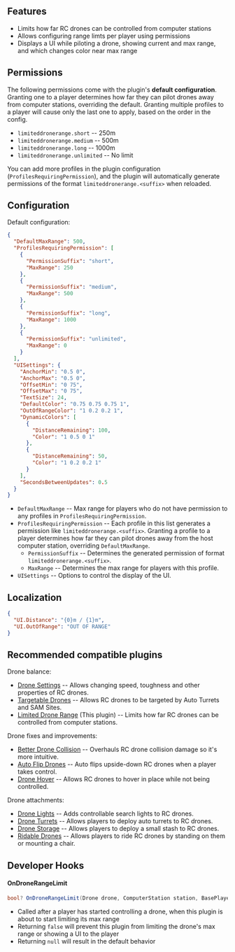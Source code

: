 ## Features

- Limits how far RC drones can be controlled from computer stations
- Allows configuring range limts per player using permissions
- Displays a UI while piloting a drone, showing current and max range, and which changes color near max range

## Permissions

The following permissions come with the plugin's **default configuration**. Granting one to a player determines how far they can pilot drones away from computer stations, overriding the default. Granting multiple profiles to a player will cause only the last one to apply, based on the order in the config.

- `limiteddronerange.short` -- 250m
- `limiteddronerange.medium` -- 500m
- `limiteddronerange.long` -- 1000m
- `limiteddronerange.unlimited` -- No limit

You can add more profiles in the plugin configuration (`ProfilesRequiringPermission`), and the plugin will automatically generate permissions of the format `limiteddronerange.<suffix>` when reloaded.

## Configuration

Default configuration:

```json
{
  "DefaultMaxRange": 500,
  "ProfilesRequiringPermission": [
    {
      "PermissionSuffix": "short",
      "MaxRange": 250
    },
    {
      "PermissionSuffix": "medium",
      "MaxRange": 500
    },
    {
      "PermissionSuffix": "long",
      "MaxRange": 1000
    },
    {
      "PermissionSuffix": "unlimited",
      "MaxRange": 0
    }
  ],
  "UISettings": {
    "AnchorMin": "0.5 0",
    "AnchorMax": "0.5 0",
    "OffsetMin": "0 75",
    "OffsetMax": "0 75",
    "TextSize": 24,
    "DefaultColor": "0.75 0.75 0.75 1",
    "OutOfRangeColor": "1 0.2 0.2 1",
    "DynamicColors": [
      {
        "DistanceRemaining": 100,
        "Color": "1 0.5 0 1"
      },
      {
        "DistanceRemaining": 50,
        "Color": "1 0.2 0.2 1"
      }
    ],
    "SecondsBetweenUpdates": 0.5
  }
}
```

- `DefaultMaxRange` -- Max range for players who do not have permission to any profiles in `ProfilesRequiringPermission`.
- `ProfilesRequiringPermission` -- Each profile in this list generates a permission like `limiteddronerange.<suffix>`. Granting a profile to a player determines how far they can pilot drones away from the host computer station, overriding `DefaultMaxRange`.
  - `PermissionSuffix` -- Determines the generated permission of format `limiteddronerange.<suffix>`.
  - `MaxRange` -- Determines the max range for players with this profile.
- `UISettings` -- Options to control the display of the UI.

## Localization

```json
{
  "UI.Distance": "{0}m / {1}m",
  "UI.OutOfRange": "OUT OF RANGE"
}
```

## Recommended compatible plugins

Drone balance:
- [Drone Settings](https://umod.org/plugins/drone-settings) -- Allows changing speed, toughness and other properties of RC drones.
- [Targetable Drones](https://umod.org/plugins/targetable-drones) -- Allows RC drones to be targeted by Auto Turrets and SAM Sites.
- [Limited Drone Range](https://umod.org/plugins/limited-drone-range) (This plugin) -- Limits how far RC drones can be controlled from computer stations.

Drone fixes and improvements:
- [Better Drone Collision](https://umod.org/plugins/better-drone-collision) -- Overhauls RC drone collision damage so it's more intuitive.
- [Auto Flip Drones](https://umod.org/plugins/auto-flip-drones) -- Auto flips upside-down RC drones when a player takes control.
- [Drone Hover](https://umod.org/plugins/drone-hover) -- Allows RC drones to hover in place while not being controlled.

Drone attachments:
- [Drone Lights](https://umod.org/plugins/drone-lights) -- Adds controllable search lights to RC drones.
- [Drone Turrets](https://umod.org/plugins/drone-turrets) -- Allows players to deploy auto turrets to RC drones.
- [Drone Storage](https://umod.org/plugins/drone-storage) -- Allows players to deploy a small stash to RC drones.
- [Ridable Drones](https://umod.org/plugins/ridable-drones) -- Allows players to ride RC drones by standing on them or mounting a chair.

## Developer Hooks

#### OnDroneRangeLimit

```csharp
bool? OnDroneRangeLimit(Drone drone, ComputerStation station, BasePlayer player)
```

- Called after a player has started controlling a drone, when this plugin is about to start limiting its max range
- Returning `false` will prevent this plugin from limiting the drone's max range or showing a UI to the player
- Returning `null` will result in the default behavior
